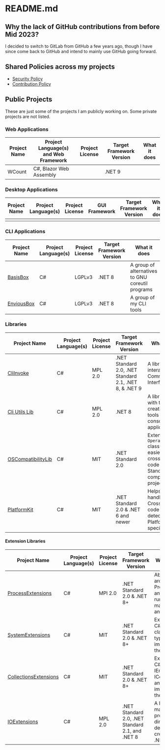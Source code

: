 # README.md

## Why the lack of GitHub contributions from before Mid 2023?
I decided to switch to GitLab from GitHub a few years ago, though I have since come back to GitHub and intend to mainly use GitHub going forward.

## Shared Policies across my projects
* [Security Policy](https://github.com/alastairlundy/AlastairLundy/blob/main/SECURITY.md)
* [Contribution Policy](https://github.com/alastairlundy/AlastairLundy/blob/main/CONTRIBUTING.md)

## Public Projects
These are just some of the projects I am publicly working on. Some private projects are not listed.

### Web Applications
| Project Name | Project Language(s) and Web Framework | Project License | Target Framework Version | What it does | 
|-|-|-|-|-|
| WCount | C#, Blazor Web Assembly | | .NET 9 | |

### Desktop Applications
| Project Name | Project Language(s) | Project License | GUI Framework | Target Framework Version | What it does | 
|-|-|-|-|-|-|
| | | | | |

### CLI Applications
| Project Name | Project Language(s) | Project License | Target Framework Version | What it does | 
|-|-|-|-|-|
| [BasisBox](https://github.com/alastairlundy/BasisBox/) | C# | LGPLv3 |.NET 8 | A group of alternatives to GNU coreutil programs |
| [EnviousBox](https://github.com/EnviousBox) | C# | LGPLv3 | .NET 8 | A group of my CLI tools | 

### Libraries
| Project Name | Project Language(s) | Project License |Target Framework Version | What it does | 
|-|-|-|-|-|
| [CliInvoke](https://github.com/alastairlundy/CliInvoke) | C# | MPL 2.0 | .NET Standard 2.0, .NET Standard 2.1, .NET 8, & .NET 9 | A library for interacting with Command Line Interfaces. |
| [Cli Utils Lib](https://github.com/alastairlundy/CliUtilsLib) | C# | MPL 2.0 | .NET 8 | A library to help with the creation of CLI tools and/or console applications.|
| [OSCompatibilityLib](https://github.com/alastairlundy/OSCompatibilityLib) | C# | MIT | .NET Standard 2.0 | Extends the ``OperatingSystem`` class to make it easier to handle cross-platform code on .NET Standard 2 compatible projects |
| [PlatformKit](https://github.com/alastairlundy/PlatformKit) | C# | MIT | .NET Standard 2.0 & .NET 6 and newer | Helps with handling Cross-platform code and detecting Platform specific things. |

#### Extension Libraries
| Project Name | Project Language(s) | Project License |Target Framework Version | What it does | 
|-|-|-|-|-|
| [ProcessExtensions](https://github.com/alastairlundy/Extensions.Processes) | C# | MPl 2.0 | .NET Standard 2.0 & .NET 8+ | Abstractions around Processes and Process running to make it easier and safer. | 
| [SystemExtensions](https://github.com/alastairlundy/Extensions.System) | C# | MIT | .NET Standard 2.0 & .NET 8+ | Extensions to C# System classes and types to improve them. | 
| [CollectionsExtensions](https://github.com/alastairlundy/Extensions.Collections) | C# | MIT | .NET Standard 2.0 & .NET 8+ | Extensions to C# IEnumerables, ICollections, and more to improve them. | 
| [IOExtensions](https://github.com/alastairlundy/Extensions.IO) | C# | MPL 2.0 | .NET Standard 2.0, .NET Standard 2.1, and .NET 8 | A library to make programmatic directory deletion and creation in .NET easier. | 

